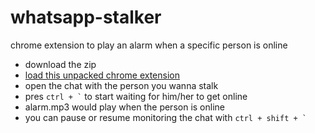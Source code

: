# whatsapp-stalker
chrome extension to play an alarm when a specific person is online

- download the zip
- [load this unpacked chrome extension](http://techapple.net/2015/09/how-to-install-load-unpacked-extension-in-google-chrome-browser-os-chromebooks/)
- open the chat with the person you wanna stalk
- pres ``` ctrl + ` ``` to start waiting for him/her to get online
- alarm.mp3 would play when the person is online
- you can pause or resume monitoring the chat with ``` ctrl + shift + ` ```
